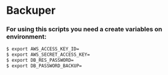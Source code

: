 # Backuper

### For using this scripts you need a create variables on environment:
```bash
$ export AWS_ACCESS_KEY_ID=
$ export AWS_SECRET_ACCESS_KEY=
$ export DB_RES_PASSWORD=
$ export DB_PASSWORD_BACKUP=
```